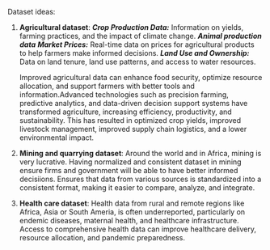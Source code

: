 Dataset ideas:
1. **Agricultural dataset**:
	***Crop Production Data:*** Information on yields, farming practices, and the impact of climate change.
   	***Animal production data***
	***Market Prices:*** Real-time data on prices for agricultural products to help farmers make informed decisions.
	***Land Use and Ownership:*** Data on land tenure, land use patterns, and access to water resources.

	Improved agricultural data can enhance food security, optimize resource allocation, and support farmers with better 		tools and information.Advanced technologies such as precision farming, predictive analytics, and data-driven decision
	support systems have transformed agriculture, increasing efficiency, productivity, and sustainability. This has
	resulted in optimized crop yields, improved livestock management, improved supply chain logistics, and a lower			environmental impact.

3. **Mining and quarrying dataset**: Around the world and in Africa, mining is very lucrative. Having normalized and consistent dataset in mining ensure firms and government will be able to have better informed decisiions. Ensures that data from various sources is standardized into a consistent format, making it easier to compare, analyze, and integrate.

4. **Health care dataset**: Health data from rural and remote regions like Africa, Asia or South Ameria, is often underreported, particularly on endemic diseases, maternal health, and healthcare infrastructure. Access to comprehensive health data can improve healthcare delivery, resource allocation, and pandemic preparedness.
